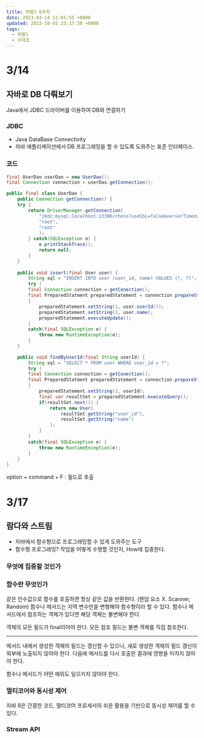 ```yaml
---
title: 레벨1 6주차
date: 2023-03-14 11:01:55 +0900
updated: 2023-10-02 23:17:50 +0900
tags:
  - 레벨1
  - 우테코
---
```

# 3/14

## 자바로 DB 다뤄보기
Java에서 JDBC 드라이버를 이용하여 DB와 연결하기

### JDBC
- Java DataBase Connectivity
- 자바 애플리케이션에서 DB 프로그래밍을 할 수 있도록 도와주는 표준 인터페이스.

### 코드

```java
final UserDao userDao = new UserDao();
final Connection connection = userDao.getConnection();
```

```java
public final class UserDao {
	public Connection getConnection() {
	try {
		return DriverManager.getConnection(
			"jbdc:mysql:localhost:13306/chess?useSSL=false&serverTimezone=UTC",
			"root", 
			"root"
			);
		} catch(SQLException e) {
			e.printStackTrace();
			return null;
		}
	}
	
	public void insert(final User user) {
		String sql = "INSERT INTO user (user_id, name) VALUES (?, ?)";
		try (
		final Connection connection = getConection();
		final PreparedStatment preparedStatement = connection.prepareStatement(sql))
		{
			preparedStatement.setString(1, user.userId());
			preparedStatement.setString(2, user.name);
			preparedStatement.executeUpdate();
		}
		catch(final SQLException e) {
			throw new RuntimeException(e);
		}
	} 

	public void findByUserId(final String userId) {
		String sql = "SELECT * FROM user WHERE user_id = ?";
		try (
		final Connection connection = getConection();
		final PreparedStatment preparedStatement = connection.prepareStatement(sql))
		{
			preparedStatement.setString(1, userId);
			final var resultSet = preparedStatement.executeQuery();
			if(resultSet.next()) {
				return new User(
					resultSet.getString("user_id"),
					resultSet.getString("name")
				);
			}
		}
		catch(final SQLException e) {
			throw new RuntimeException(e);
		}
	}
}
```

option + command + F : 필드로 추출

# 3/17

## 람다와 스트림

- 자바에서 함수형으로 프로그래밍할 수 있게 도와주는 도구
- 함수형 프로그래밍? 작업을 어떻게 수행할 것인지, How에 집중한다.

### 무엇에 집중할 것인가

### 함수란 무엇인가

같은 인수값으로 함수를 호출하면 항상 같은 값을 반환한다. (랜덤 요소 X. Scanner, Random)
함수나 메서드는 지역 변수만을 변형해야 함수형이라 할 수 있다. 함수나 메서드에서 참조하는 객체가 있다면 해당 객체는 불변해야 한다.

객체의 모든 필드가 final이어야 한다. 
모든 참조 필드는 불변 객체를 직접 참조한다.

---
메서드 내에서 생성한 객체의 필드는 갱신할 수 있으나, 새로 생성한 객체의 필드 갱신이 외부에 노출되지 않아야 한다.
다음에 메서드를 다시 호출한 결과에 영향을 미치지 않아야 한다.

함수나 메서드가 어떤 예외도 일으키지 않아야 한다.

### 멀티코어와 동시성 제어

자바 8은 간결한 코드, 멀티코어 프로세서의 쉬운 활용을 기반으로 동시성 제어를 할 수 있다.

### Stream API

